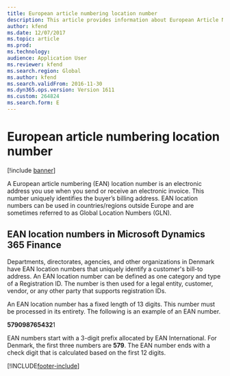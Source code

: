 ```yaml
---
title: European article numbering location number
description: This article provides information about European Article Numbering (EAN) location numbers.
author: kfend
ms.date: 12/07/2017
ms.topic: article
ms.prod: 
ms.technology: 
audience: Application User
ms.reviewer: kfend
ms.search.region: Global
ms.author: kfend
ms.search.validFrom: 2016-11-30
ms.dyn365.ops.version: Version 1611
ms.custom: 264824
ms.search.form: E
---
```


# European article numbering location number

[!include [banner](../../includes/banner.md)]

A European article numbering (EAN) location number is an electronic address you use when you send or receive an electronic invoice. This number uniquely identifies the buyer’s billing address. EAN location numbers can be used in countries/regions outside Europe and are sometimes referred to as Global Location Numbers (GLN).

## EAN location numbers in Microsoft Dynamics 365 Finance
Departments, directorates, agencies, and other organizations in Denmark have EAN location numbers that uniquely identify a customer's bill-to address. An EAN location number can be defined as one category and type of a Registration ID. The number is then used for a legal entity, customer, vendor, or any other party that supports registration IDs.

An EAN location number has a fixed length of 13 digits. This number must be processed in its entirety. The following is an example of an EAN number.

**579098765432**1

EAN numbers start with a 3-digit prefix allocated by EAN International. For Denmark, the first three numbers are **579**. The EAN number ends with a check digit that is calculated based on the first 12 digits.



[!INCLUDE[footer-include](../../../includes/footer-banner.md)]
